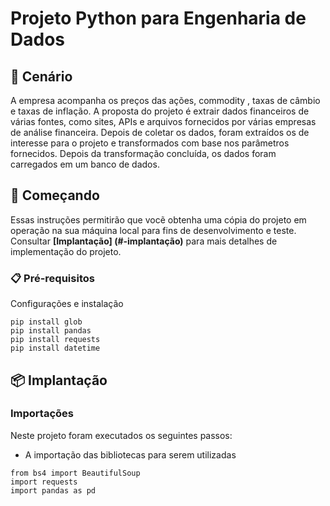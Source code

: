 # Projeto Python para Engenharia de Dados

## 🚀 Cenário 
A empresa acompanha os preços das ações, commodity , taxas de câmbio e taxas de inflação. A proposta do projeto é extrair dados financeiros de várias fontes, como sites, APIs e arquivos fornecidos por várias empresas de análise financeira.  Depois de coletar os dados, foram extraídos os de interesse para o projeto e transformados com base nos parâmetros fornecidos. Depois da transformação concluída, os dados foram carregados em um banco de dados. 

## 🤿 Começando 
Essas instruções permitirão que vocẽ obtenha uma cópia do projeto em operação na sua máquina local para fins de desenvolvimento e teste.
Consultar **[Implantação] (#-implantação)** para mais detalhes de implementação do projeto. 

### 📋 Pré-requisitos
Configurações e instalação
```
pip install glob
pip install pandas
pip install requests
pip install datetime

```
## 📦 Implantação
### Importações

Neste projeto foram executados os seguintes passos:
- A importação das bibliotecas para serem utilizadas 

```
from bs4 import BeautifulSoup
import requests
import pandas as pd
```

